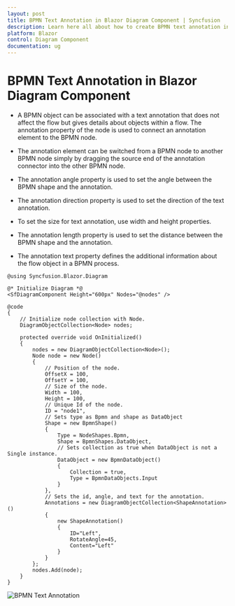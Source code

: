 ```yaml
---
layout: post
title: BPMN Text Annotation in Blazor Diagram Component | Syncfusion
description: Learn here all about how to create BPMN text annotation in Syncfusion Blazor Diagram component and more.
platform: Blazor
control: Diagram Component
documentation: ug
---
```


# BPMN Text Annotation in Blazor Diagram Component

* A BPMN object can be associated with a text annotation that does not affect the flow but gives details about objects within a flow. The annotation property of the node is used to connect an annotation element to the BPMN node.

* The annotation element can be switched from a BPMN node to another BPMN node simply by dragging the source end of the annotation connector into the other BPMN node.

* The annotation angle property is used to set the angle between the BPMN shape and the annotation.

* The annotation direction property is used to set the direction of the text annotation.

* To set the size for text annotation, use width and height properties.

* The annotation length property is used to set the distance between the BPMN shape and the annotation.

* The annotation text property defines the additional information about the flow object in a BPMN process.

```cshtml
@using Syncfusion.Blazor.Diagram

@* Initialize Diagram *@
<SfDiagramComponent Height="600px" Nodes="@nodes" />

@code
{
    // Initialize node collection with Node.
    DiagramObjectCollection<Node> nodes;

    protected override void OnInitialized()
    {
        nodes = new DiagramObjectCollection<Node>();
        Node node = new Node()
        {
            // Position of the node.
            OffsetX = 100,
            OffsetY = 100,
            // Size of the node.
            Width = 100,
            Height = 100,
            // Unique Id of the node.
            ID = "node1",
            // Sets type as Bpmn and shape as DataObject
            Shape = new BpmnShape()
            {
                Type = NodeShapes.Bpmn,
                Shape = BpmnShapes.DataObject,
                // Sets collection as true when DataObject is not a Single instance.
                DataObject = new BpmnDataObject()
                {
                    Collection = true,
                    Type = BpmnDataObjects.Input
                }
            },
            // Sets the id, angle, and text for the annotation.
            Annotations = new DiagramObjectCollection<ShapeAnnotation>()
            {
                new ShapeAnnotation()
                {
                    ID="Left",
                    RotateAngle=45,
                    Content="Left"
                }
            }
        };
        nodes.Add(node);
    }
}
```

![BPMN Text Annotation](../images/bpmn-text-annotation.png)
